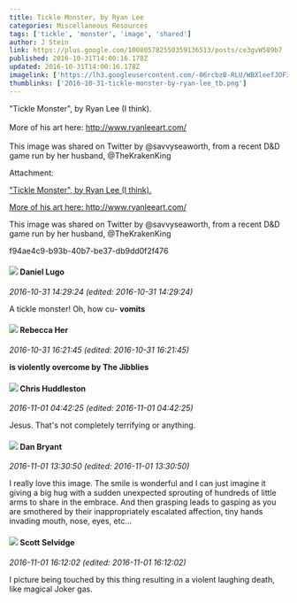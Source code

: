 ```yaml
---
title: Tickle Monster, by Ryan Lee
categories: Miscellaneous Resources
tags: ['tickle', 'monster', 'image', 'shared']
author: J Stein
link: https://plus.google.com/100805782550359136513/posts/ce3gvW589b7
published: 2016-10-31T14:00:16.178Z
updated: 2016-10-31T14:00:16.178Z
imagelink: ['https://lh3.googleusercontent.com/-06rcbzB-RLU/WBXleefJOFI/AAAAAAAAYI0/pTl-PsDu1OQ9YZrgUWCc_ft5L-ReyUMBgCJoC/w736-h1264/f94ae4c9-b93b-40b7-be37-db9dd0f2f476']
thumblinks: ['2016-10-31-tickle-monster-by-ryan-lee_tb.png']
---
```


&quot;Tickle Monster&quot;, by Ryan Lee (I think).<br /><br />More of his art here: <a href="http://www.ryanleeart.com/" class="ot-anchor">http://www.ryanleeart.com/</a><br /><br />This image was shared on Twitter by @savvyseaworth, from a recent D&amp;D game run by her husband, @TheKrakenKing


Attachment:

<a href='https://plus.google.com/photos/109616066482995054868/albums/6347231559845189505/6347231561591109714?sqi=100084733231320276299&sqsi=ce1a3f63-0134-470d-90ae-6eb5a12174e9'>"Tickle Monster", by Ryan Lee (I think).

More of his art here: http://www.ryanleeart.com/

This image was shared on Twitter by @savvyseaworth, from a recent D&D game run by her husband, @TheKrakenKing</a>


f94ae4c9-b93b-40b7-be37-db9dd0f2f476
<div id='comment z12dclrimrrczr2ap04cczqxzq2dirs5crs0k'>
  <h4><img src='{{site.baseurl}}//images/avatars/114787562618306270568_photo.jpg'> Daniel Lugo</h4>
      <p><cite>2016-10-31 14:29:24 (edited: 2016-10-31 14:29:24)</cite></p>
        <p>A tickle monster! Oh, how cu- <b>vomits</b></p>
</div>
        

<div id='comment z12dclrimrrczr2ap04cczqxzq2dirs5crs0k'>
  <h4><img src='{{site.baseurl}}//images/avatars/113158344459113336175_photo.jpg'> Rebecca Her</h4>
      <p><cite>2016-10-31 16:21:45 (edited: 2016-10-31 16:21:45)</cite></p>
        <p><b>is violently overcome by The Jibblies</b></p>
</div>
        

<div id='comment z12dclrimrrczr2ap04cczqxzq2dirs5crs0k'>
  <h4><img src='{{site.baseurl}}//images/avatars/116764167075022906489_photo.jpg'> Chris Huddleston</h4>
      <p><cite>2016-11-01 04:42:25 (edited: 2016-11-01 04:42:25)</cite></p>
        <p>Jesus. That&#39;s not completely terrifying or anything.</p>
</div>
        

<div id='comment z12dclrimrrczr2ap04cczqxzq2dirs5crs0k'>
  <h4><img src='{{site.baseurl}}//images/avatars/104561179674739270437_photo.jpg'> Dan Bryant</h4>
      <p><cite>2016-11-01 13:30:50 (edited: 2016-11-01 13:30:50)</cite></p>
        <p>I really love this image.  The smile is wonderful and I can just imagine it giving a big hug with a sudden unexpected sprouting of hundreds of little arms to share in the embrace.  And then grasping leads to gasping as you are smothered by their inappropriately escalated affection, tiny hands invading mouth, nose, eyes, etc...</p>
</div>
        

<div id='comment z12dclrimrrczr2ap04cczqxzq2dirs5crs0k'>
  <h4><img src='{{site.baseurl}}//images/avatars/102860402526090415450_photo.jpg'> Scott Selvidge</h4>
      <p><cite>2016-11-01 16:12:02 (edited: 2016-11-01 16:12:02)</cite></p>
        <p>I picture being touched by this thing resulting in a violent laughing death, like magical Joker gas.</p>
</div>
        